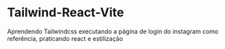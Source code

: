 # Tailwind-React-Vite
Aprendendo Tailwindcss executando a página de login do instagram como referência, praticando react e estilização
